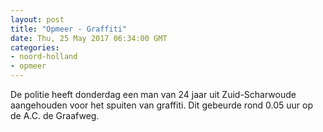 ```yaml
---
layout: post
title: "Opmeer - Graffiti"
date: Thu, 25 May 2017 06:34:00 GMT
categories: 
- noord-holland 
- opmeer 
---
```


De politie heeft donderdag een man van 24 jaar uit Zuid-Scharwoude aangehouden voor het spuiten van graffiti. Dit gebeurde rond 0.05 uur op de A.C. de Graafweg.

